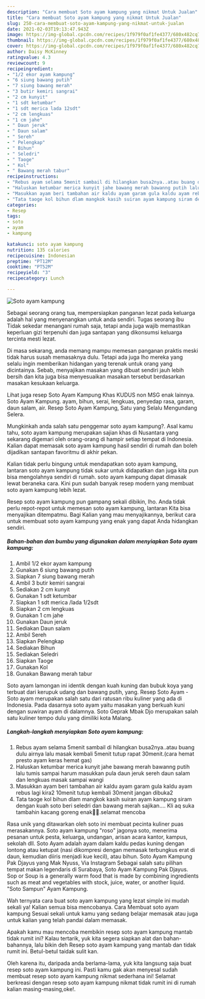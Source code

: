 ```yaml
---
description: "Cara membuat Soto ayam kampung yang nikmat Untuk Jualan"
title: "Cara membuat Soto ayam kampung yang nikmat Untuk Jualan"
slug: 250-cara-membuat-soto-ayam-kampung-yang-nikmat-untuk-jualan
date: 2021-02-03T19:13:47.943Z
image: https://img-global.cpcdn.com/recipes/1f979f0af1fe4377/680x482cq70/soto-ayam-kampung-foto-resep-utama.jpg
thumbnail: https://img-global.cpcdn.com/recipes/1f979f0af1fe4377/680x482cq70/soto-ayam-kampung-foto-resep-utama.jpg
cover: https://img-global.cpcdn.com/recipes/1f979f0af1fe4377/680x482cq70/soto-ayam-kampung-foto-resep-utama.jpg
author: Daisy McKinney
ratingvalue: 4.3
reviewcount: 9
recipeingredient:
- "1/2 ekor ayam kampung"
- "6 siung bawang putih"
- "7 siung bawang merah"
- "3 butir kemiri sangrai"
- "2 cm kunyit"
- "1 sdt ketumbar"
- "1 sdt merica lada 12sdt"
- "2 cm lengkuas"
- "1 cm jahe"
- " Daun jeruk"
- " Daun salam"
- " Sereh"
- " Pelengkap"
- " Bihun"
- " Seledri"
- " Taoge"
- " Kol"
- " Bawang merah tabur"
recipeinstructions:
- "Rebus ayam selama 5menit sambail di hilangkan busa2nya..atau buang dulu airnya lalu masak kembali 5menit tutup rapat 30menit.(cara hemat presto ayam keras hemat gas)"
- "Haluskan ketumbar merica kunyit jahe bawang merah bawanng putih lalu tumis sampai harum masukkan pula daun jeruk sereh daun salam dan lengkuas masak sampai wangi"
- "Masukkan ayam beri tambahan air kaldu ayam garam gula kaldu ayam rebus lagi kira2 10menit tutup kembali 30menit jangan dibuka2"
- "Tata taoge kol bihun dlam mangkok kasih suiran ayam kampung siram dengan kuah soto beri seledri dan bawang merah sajikan.... Kli aq suka tambahin kacang goreng enak🤭🤭.selamat mencoba"
categories:
- Resep
tags:
- soto
- ayam
- kampung

katakunci: soto ayam kampung 
nutrition: 135 calories
recipecuisine: Indonesian
preptime: "PT12M"
cooktime: "PT52M"
recipeyield: "3"
recipecategory: Lunch

---
```



![Soto ayam kampung](https://img-global.cpcdn.com/recipes/1f979f0af1fe4377/680x482cq70/soto-ayam-kampung-foto-resep-utama.jpg)

Sebagai seorang orang tua, mempersiapkan panganan lezat pada keluarga adalah hal yang menyenangkan untuk anda sendiri. Tugas seorang ibu Tidak sekedar menangani rumah saja, tetapi anda juga wajib memastikan keperluan gizi terpenuhi dan juga santapan yang dikonsumsi keluarga tercinta mesti lezat.

Di masa  sekarang, anda memang mampu memesan panganan praktis meski tidak harus susah memasaknya dulu. Tetapi ada juga lho mereka yang selalu ingin memberikan hidangan yang terenak untuk orang yang dicintainya. Sebab, menyajikan masakan yang dibuat sendiri jauh lebih bersih dan kita juga bisa menyesuaikan masakan tersebut berdasarkan masakan kesukaan keluarga. 

Lihat juga resep Soto Ayam Kampung Khas KUDUS non MSG enak lainnya. Soto Ayam Kampung. ayam, bihun, serai, lengkuas, penyedap rasa, garam, daun salam, air. Resep Soto Ayam Kampung, Satu yang Selalu Mengundang Selera.

Mungkinkah anda salah satu penggemar soto ayam kampung?. Asal kamu tahu, soto ayam kampung merupakan sajian khas di Nusantara yang sekarang digemari oleh orang-orang di hampir setiap tempat di Indonesia. Kalian dapat memasak soto ayam kampung hasil sendiri di rumah dan boleh dijadikan santapan favoritmu di akhir pekan.

Kalian tidak perlu bingung untuk mendapatkan soto ayam kampung, lantaran soto ayam kampung tidak sukar untuk didapatkan dan juga kita pun bisa mengolahnya sendiri di rumah. soto ayam kampung dapat dimasak lewat beraneka cara. Kini pun sudah banyak resep modern yang membuat soto ayam kampung lebih lezat.

Resep soto ayam kampung pun gampang sekali dibikin, lho. Anda tidak perlu repot-repot untuk memesan soto ayam kampung, lantaran Kita bisa menyajikan ditempatmu. Bagi Kalian yang mau menyajikannya, berikut cara untuk membuat soto ayam kampung yang enak yang dapat Anda hidangkan sendiri.

<!--inarticleads1-->

##### Bahan-bahan dan bumbu yang digunakan dalam menyiapkan Soto ayam kampung:

1. Ambil 1/2 ekor ayam kampung
1. Gunakan 6 siung bawang putih
1. Siapkan 7 siung bawang merah
1. Ambil 3 butir kemiri sangrai
1. Sediakan 2 cm kunyit
1. Gunakan 1 sdt ketumbar
1. Siapkan 1 sdt merica /lada 1/2sdt
1. Siapkan 2 cm lengkuas
1. Gunakan 1 cm jahe
1. Gunakan  Daun jeruk
1. Sediakan  Daun salam
1. Ambil  Sereh
1. Siapkan  Pelengkap
1. Sediakan  Bihun
1. Sediakan  Seledri
1. Siapkan  Taoge
1. Gunakan  Kol
1. Gunakan  Bawang merah tabur


Soto ayam lamongan ini identik dengan kuah kuning dan bubuk koya yang terbuat dari kerupuk udang dan bawang putih, yang. Resep Soto Ayam - Soto ayam merupakan salah satu dari ratusan ribu kuliner yang ada di Indonesia. Pada dasarnya soto ayam yaitu masakan yang berkuah kuni dengan suwiran ayam di dalamnya. Soto Geprak Mbak Djo merupakan salah satu kuliner tempo dulu yang dimiliki kota Malang. 

<!--inarticleads2-->

##### Langkah-langkah menyiapkan Soto ayam kampung:

1. Rebus ayam selama 5menit sambail di hilangkan busa2nya..atau buang dulu airnya lalu masak kembali 5menit tutup rapat 30menit.(cara hemat presto ayam keras hemat gas)
1. Haluskan ketumbar merica kunyit jahe bawang merah bawanng putih lalu tumis sampai harum masukkan pula daun jeruk sereh daun salam dan lengkuas masak sampai wangi
1. Masukkan ayam beri tambahan air kaldu ayam garam gula kaldu ayam rebus lagi kira2 10menit tutup kembali 30menit jangan dibuka2
1. Tata taoge kol bihun dlam mangkok kasih suiran ayam kampung siram dengan kuah soto beri seledri dan bawang merah sajikan.... Kli aq suka tambahin kacang goreng enak🤭🤭.selamat mencoba


Rasa unik yang ditawarkan oleh soto ini membuat pecinta kuliner puas merasakannya. Soto ayam kampung &#34;roso&#34; jagonya soto, menerima pesanan untuk pesta, keluarga, undangan, arisan acara kantor, kampus, sekolah dll. Soto Ayam adalah ayam dalam kaldu pedas kuning dengan lontong atau ketupat (nasi dikompresi dengan memasak terbungkus erat di daun, kemudian diiris menjadi kue kecil), atau bihun. Soto Ayam Kampung Pak Djayus yang Mak Nyuss, Via Instagram Sebagai salah satu pilihan tempat makan legendaris di Surabaya, Soto Ayam Kampung Pak Djayus. Sop or Soup is a generally warm food that is made by combining ingredients such as meat and vegetables with stock, juice, water, or another liquid. &#34;Soto Sampun&#34; Ayam Kampung. 

Wah ternyata cara buat soto ayam kampung yang lezat simple ini mudah sekali ya! Kalian semua bisa mencobanya. Cara Membuat soto ayam kampung Sesuai sekali untuk kamu yang sedang belajar memasak atau juga untuk kalian yang telah pandai dalam memasak.

Apakah kamu mau mencoba membikin resep soto ayam kampung mantab tidak rumit ini? Kalau tertarik, yuk kita segera siapkan alat dan bahan-bahannya, lalu bikin deh Resep soto ayam kampung yang mantab dan tidak rumit ini. Betul-betul taidak sulit kan. 

Oleh karena itu, daripada anda berlama-lama, yuk kita langsung saja buat resep soto ayam kampung ini. Pasti kamu gak akan menyesal sudah membuat resep soto ayam kampung nikmat sederhana ini! Selamat berkreasi dengan resep soto ayam kampung nikmat tidak rumit ini di rumah kalian masing-masing,oke!.

